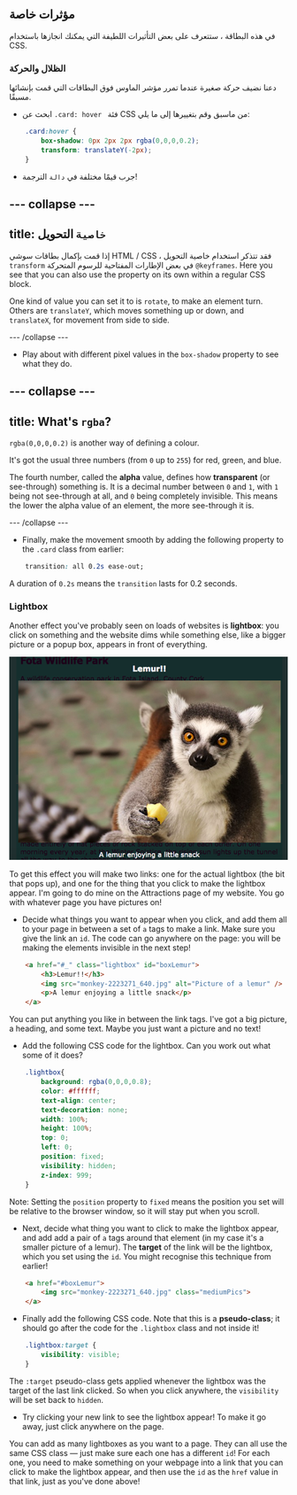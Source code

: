 ## مؤثرات خاصة

في هذه البطاقة ، ستتعرف على بعض التأثيرات اللطيفة التي يمكنك انجازها باستخدام CSS.

### الظلال والحركة

دعنا نضيف حركة صغيرة عندما تمرر مؤشر الماوس فوق البطاقات التي قمت بإنشائها مسبقًا.

+ ابحث عن `.card: hover ` فئة CSS من ماسبق وقم بتغييرها إلى ما يلي:

```css
    .card:hover {
        box-shadow: 0px 2px 2px rgba(0,0,0,0.2); 
        transform: translateY(-2px);
    }
```

+ جرب قيمًا مختلفة في ` دالة ` الترجمة!

## \--- collapse \---

## title: `خاصية` التحويل

إذا قمت بإكمال بطاقات سوشي HTML / CSS ، فقد تتذكر استخدام خاصية التحويل ` transform` في بعض الإطارات المفتاحية للرسوم المتحركة ` @keyframes `. Here you see that you can also use the property on its own within a regular CSS block.

One kind of value you can set it to is `rotate`, to make an element turn. Others are `translateY`, which moves something up or down, and `translateX`, for movement from side to side.

\--- /collapse \---

+ Play about with different pixel values in the `box-shadow` property to see what they do. 

## \--- collapse \---

## title: What's `rgba`?

`rgba(0,0,0,0.2)` is another way of defining a colour.

It's got the usual three numbers (from `0` up to `255`) for red, green, and blue.

The fourth number, called the **alpha** value, defines how **transparent** (or see-through) something is. It is a decimal number between `0` and `1`, with `1` being not see-through at all, and `0` being completely invisible. This means the lower the alpha value of an element, the more see-through it is.

\--- /collapse \---

+ Finally, make the movement smooth by adding the following property to the `.card` class from earlier: 

```css
    transition: all 0.2s ease-out;
```

A duration of `0.2s` means the `transition` lasts for 0.2 seconds.

### Lightbox

Another effect you've probably seen on loads of websites is **lightbox**: you click on something and the website dims while something else, like a bigger picture or a popup box, appears in front of everything.

![Lightbox effect in action](images/lightboxLemur.png)

To get this effect you will make two links: one for the actual lightbox (the bit that pops up), and one for the thing that you click to make the lightbox appear. I'm going to do mine on the Attractions page of my website. You go with whatever page you have pictures on!

+ Decide what things you want to appear when you click, and add them all to your page in between a set of `a` tags to make a link. Make sure you give the link an `id`. The code can go anywhere on the page: you will be making the elements invisible in the next step!

```html
    <a href="#_" class="lightbox" id="boxLemur">
        <h3>Lemur!!</h3>
        <img src="monkey-2223271_640.jpg" alt="Picture of a lemur" />
        <p>A lemur enjoying a little snack</p>
    </a>
```

You can put anything you like in between the link tags. I've got a big picture, a heading, and some text. Maybe you just want a picture and no text!

+ Add the following CSS code for the lightbox. Can you work out what some of it does?

```css
    .lightbox{
        background: rgba(0,0,0,0.8);
        color: #ffffff;
        text-align: center;
        text-decoration: none;
        width: 100%;
        height: 100%;
        top: 0;
        left: 0;
        position: fixed;
        visibility: hidden;
        z-index: 999;
    }
```

Note: Setting the `position` property to `fixed` means the position you set will be relative to the browser window, so it will stay put when you scroll.

+ Next, decide what thing you want to click to make the lightbox appear, and add add a pair of `a` tags around that element (in my case it's a smaller picture of a lemur). The **target** of the link will be the lightbox, which you set using the `id`. You might recognise this technique from earlier!

```html
    <a href="#boxLemur">
        <img src="monkey-2223271_640.jpg" class="mediumPics">
    </a>
```

+ Finally add the following CSS code. Note that this is a **pseudo-class**; it should go after the code for the `.lightbox` class and not inside it!

```css
    .lightbox:target {
        visibility: visible;
    }
```

The `:target` pseudo-class gets applied whenever the lightbox was the target of the last link clicked. So when you click anywhere, the `visibility` will be set back to `hidden`.

+ Try clicking your new link to see the lightbox appear! To make it go away, just click anywhere on the page.

You can add as many lightboxes as you want to a page. They can all use the same CSS class — just make sure each one has a different `id`! For each one, you need to make something on your webpage into a link that you can click to make the lightbox appear, and then use the `id` as the `href` value in that link, just as you've done above!